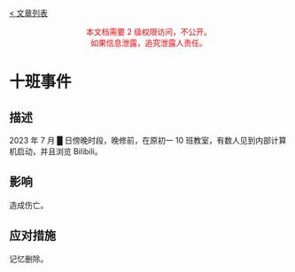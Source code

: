 [< 文章列表](/)

<center><font color="red">本文档需要 2 级权限访问，不公开。<br>如果信息泄露，追究泄露人责任。</font></center>

# 十班事件

## 描述

2023 年 7 月 █ 日傍晚时段，晚修前，在原初一 10 班教室，有数人见到内部计算机启动，并且浏览 Bilibili。

## 影响

造成伤亡。

## 应对措施

记忆删除。

